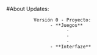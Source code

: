 #About Updates:



              Versión 0 - Proyecto:
                    - **Juegos**
                          ·
                          ·
                          ·
                    - **Interfaze**
                    
                    
